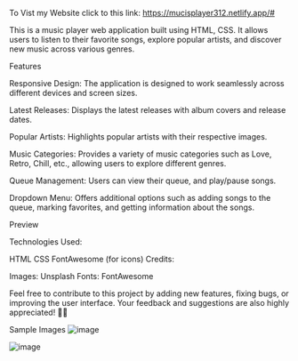                                                          
 To Vist my Website click to this link: https://mucisplayer312.netlify.app/#  

 
This is a music player web application built using HTML, CSS. It allows users to listen to their favorite songs, explore popular artists, and discover new music across various genres.

Features

Responsive Design: The application is designed to work seamlessly across different devices and screen sizes.

Latest Releases: Displays the latest releases with album covers and release dates.

Popular Artists: Highlights popular artists with their respective images.

Music Categories: Provides a variety of music categories such as Love, Retro, Chill, etc., allowing users to explore different genres.

Queue Management: Users can view  their queue, and play/pause songs.

Dropdown Menu: Offers additional options such as adding songs to the queue, marking favorites, and getting information about the songs.


Preview

Technologies Used:

HTML
CSS
FontAwesome (for icons)
Credits:

Images: Unsplash
Fonts: FontAwesome

Feel free to contribute to this project by adding new features, fixing bugs, or improving the user interface. Your feedback and suggestions are also highly appreciated! 🎵🎶


Sample Images 
![image](https://github.com/Ayushjaiswal2000/Music_Player/assets/86403516/9fb1ffe4-d06d-4e7e-941a-f3670148adf7)

![image](https://github.com/Ayushjaiswal2000/Music_Player/assets/86403516/38f9da8a-6b78-4bef-b869-277473c5b317)


